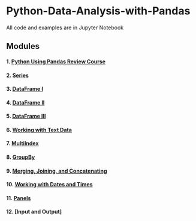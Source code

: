 # Python-Data-Analysis-with-Pandas
All code and examples are in Jupyter Notebook

## Modules
#### 1. [Python Using Pandas Review Course](https://github.com/HuilinLu/Python-Data-Analysis-with-Pandas/blob/master/Python%20Using%20Pandas%20Review%20Course.ipynb)
#### 2. [Series](https://github.com/HuilinLu/Python-Data-Analysis-with-Pandas/blob/master/Series.ipynb)
#### 3. [DataFrame I](https://github.com/HuilinLu/Python-Data-Analysis-with-Pandas/blob/master/DataFrame%20%201.ipynb)
#### 4. [DataFrame II](https://github.com/HuilinLu/Python-Data-Analysis-with-Pandas/blob/master/DataFrames%20II.ipynb)
#### 5. [DataFrame III](https://github.com/HuilinLu/Python-Data-Analysis-with-Pandas/blob/master/DataFrames%20III.ipynb)
#### 6. [Working with Text Data](https://github.com/HuilinLu/Python-Data-Analysis-with-Pandas/blob/master/Working%20with%20Text%20Data.ipynb)
#### 7. [MultiIndex](https://github.com/HuilinLu/Python-Data-Analysis-with-Pandas/blob/master/MultiIndex.ipynb)
#### 8. [GroupBy](https://github.com/HuilinLu/Python-Data-Analysis-with-Pandas/blob/master/GroupBy.ipynb)
#### 9. [Merging, Joining, and Concatenating](https://github.com/HuilinLu/Python-Data-Analysis-with-Pandas/blob/master/Merging%2C%20Joining%2C%20and%20Concatenating.ipynb)
#### 10. [Working with Dates and Times](https://github.com/HuilinLu/Python-Data-Analysis-with-Pandas/blob/master/Working%20with%20Dates%20and%20Times.ipynb)
#### 11. [Panels](https://github.com/HuilinLu/Python-Data-Analysis-with-Pandas/blob/master/Panels.ipynb)
#### 12. [Input and Output]

